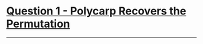 # [Question 1 - Polycarp Recovers the Permutation](https://codeforces.com/contest/1611/problem/C#)
---
